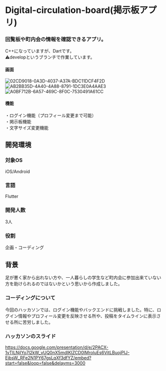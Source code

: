 # Digital-circulation-board(掲示板アプリ)
### 回覧板や町内会の情報を確認できるアプリ。
C++になっていますが、Dartです。    
⚠️developというブランチで作業しています。  
#### 画面
![02CD9018-0A3D-4037-A37A-BDC11DCF4F2D](https://user-images.githubusercontent.com/87113276/196520939-f4fb5f6d-b78f-4fb2-8d1d-b2503fdc4b73.JPG)
![AB2BB35D-4A40-4A88-8791-1DC3E0A4AAE3](https://user-images.githubusercontent.com/87113276/196520949-5735a57b-3d5f-42fc-8d60-3c6b7d09b147.JPG)
![A0BF712B-6A57-469C-8F0C-7530491A61CC](https://user-images.githubusercontent.com/87113276/196520946-cf6c2da1-4c0d-4b05-b2b1-e41a0aad6e15.JPG)

#### 機能
・ログイン機能（プロフィール変更まで可能）  
・掲示板機能  
・文字サイズ変更機能

## 開発環境
### 対象OS
iOS/Android
### 言語
Flutter
### 開発人数
3人
### 役割
企画・コーディング

## 背景
足が悪く家から出れない方や、一人暮らしの学生など町内会に参加出来ていない方を助けられるのではないかという思いから作成しました。
### コーディングについて
今回のハッカソンでは、ログイン機能やバックエンドに挑戦しました。特に、ログイン情報やプロフィール変更を反映させる所や、投稿をタイムラインに表示させる所に苦労しました。
### ハッカソンのスライド
https://docs.google.com/presentation/d/e/2PACX-1vTILNjlYo7l2kW_yUQ0nX5mdIKIZCD0lMroluEs6VitLBuojPIJ-EjbsW_RFe2N1PY67gsLqXf3dfYZ/embed?start=false&loop=false&delayms=3000
